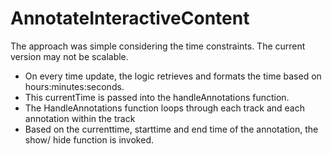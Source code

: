 # AnnotateInteractiveContent
The approach was simple considering the time constraints. The current version may not be scalable. 
- On every time update, the logic retrieves and formats the time based on hours:minutes:seconds.
- This currentTime is passed into the handleAnnotations function.
- The HandleAnnotations function loops through each track and each annotation within the track
- Based on the currenttime, starttime and end time of the annotation, the show/ hide function is invoked.
